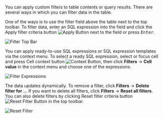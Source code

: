 You can apply custom filters to table contents or query results. There are several ways in which you can filter data in the table.

One of the ways is to use the filter field above the table next to the top toolbar. To filter data, enter an SQL expression into the field and click the Apply filter criteria button ![Apply Button](https://github.com/dbeaver/cloudbeaver/wiki/images/Apply-filter-criteria-button.png) next to the field or press <kbd>Enter</kbd>.

![Filter Top Bar](https://github.com/dbeaver/cloudbeaver/wiki/images/Filter-criteria.png)
 
You can apply ready-to-use SQL expressions or SQL expression templates via the context menu. To select a ready SQL expression, select or focus cell and press Cell context button ![Context Button](https://github.com/dbeaver/cloudbeaver/wiki/images/Context-button.png), then click **Filters** -> **Cell value** in the context menu and choose one of the expressions.

![Filter Expressions](https://github.com/dbeaver/cloudbeaver/wiki/images/Context-constructed-filters.png)

The data updates dynamically. To remove a filter, click **Filters** -> **Delete filter for ..**. If you want to delete all filters, click **Filters** -> **Reset all filters**. You can also delete filters by clicking Reset filter criteria button ![Reset Filter Button](https://github.com/dbeaver/cloudbeaver/wiki/images/Reset-filter-criteria-button.png) in the top toolbar.

![Reset Filter](https://github.com/dbeaver/cloudbeaver/wiki/images/Context-filters.png)